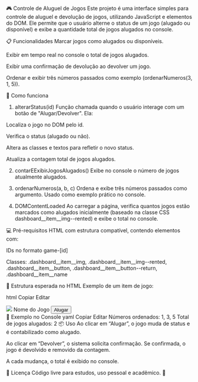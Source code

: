 🎮 Controle de Aluguel de Jogos
Este projeto é uma interface simples para controle de aluguel e devolução de jogos, utilizando JavaScript e elementos do DOM. Ele permite que o usuário alterne o status de um jogo (alugado ou disponível) e exibe a quantidade total de jogos alugados no console.

📋 Funcionalidades
Marcar jogos como alugados ou disponíveis.

Exibir em tempo real no console o total de jogos alugados.

Exibir uma confirmação de devolução ao devolver um jogo.

Ordenar e exibir três números passados como exemplo (ordenarNumeros(3, 1, 5)).

🧠 Como funciona
1. alterarStatus(id)
Função chamada quando o usuário interage com um botão de "Alugar/Devolver". Ela:

Localiza o jogo no DOM pelo id.

Verifica o status (alugado ou não).

Altera as classes e textos para refletir o novo status.

Atualiza a contagem total de jogos alugados.

2. contarEExibirJogosAlugados()
Exibe no console o número de jogos atualmente alugados.

3. ordenarNumeros(a, b, c)
Ordena e exibe três números passados como argumento. Usado como exemplo prático no console.

4. DOMContentLoaded
Ao carregar a página, verifica quantos jogos estão marcados como alugados inicialmente (baseado na classe CSS dashboard__item__img--rented) e exibe o total no console.

💻 Pré-requisitos
HTML com estrutura compatível, contendo elementos com:

IDs no formato game-[id]

Classes: .dashboard__item__img, .dashboard__item__img--rented, .dashboard__item__button, .dashboard__item__button--return, .dashboard__item__name

📁 Estrutura esperada no HTML
Exemplo de um item de jogo:

html
Copiar
Editar
<div id="game-1" class="dashboard__item">
  <img class="dashboard__item__img" src="jogo.jpg" />
  <span class="dashboard__item__name">Nome do Jogo</span>
  <button class="dashboard__item__button" onclick="alterarStatus(1)">Alugar</button>
</div>
🧪 Exemplo no Console
yaml
Copiar
Editar
Números ordenados: 1, 3, 5
Total de jogos alugados: 2
📦 Uso
Ao clicar em “Alugar”, o jogo muda de status e é contabilizado como alugado.

Ao clicar em “Devolver”, o sistema solicita confirmação. Se confirmada, o jogo é devolvido e removido da contagem.

A cada mudança, o total é exibido no console.

📄 Licença
Código livre para estudos, uso pessoal e acadêmico. 🚀